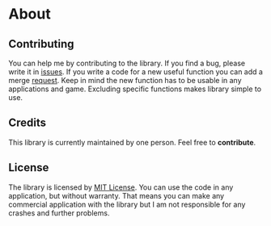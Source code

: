 # About

## Contributing
You can help me by contributing to the library.
If you find a bug, please write it in [issues](https://github.com/ThomasBig/SWTI/issues).
If you write a code for a new useful function you can add a merge [request](https://github.com/ThomasBig/SWTI/pulls).
Keep in mind the new function has to be usable in any applications and game.
Excluding specific functions makes library simple to use.


## Credits
This library is currently maintained by one person. Feel free to **contribute**.


## License
The library is licensed by [MIT License](https://github.com/ThomasBig/SWTI/blob/master/LICENSE.txt). You can use the code in any application, but without warranty. That means you can make any commercial application with the library but I am not responsible for any crashes and further problems.
